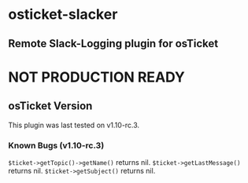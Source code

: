 # osticket-slacker
## Remote Slack-Logging plugin for osTicket

# NOT PRODUCTION READY

## osTicket Version
This plugin was last tested on v1.10-rc.3.

### Known Bugs (v1.10-rc.3)
`$ticket->getTopic()->getName()` returns nil.
`$ticket->getLastMessage()` returns nil.
`$ticket->getSubject()` returns nil.
